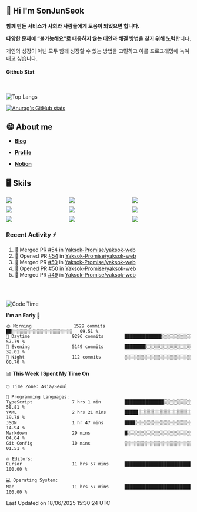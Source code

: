 ## 👋 Hi I'm SonJunSeok

**함께 만든 서비스가 사회와 사람들에게 도움이 되었으면 합니다.** 

**다양한 문제에 “불가능해요”로 대응하지 않는 대안과 해결 방법을 찾기 위해 노력**합니다. 

개인의 성장이 아닌 모두 함께 성장할 수 있는 방법을 고민하고 이를 프로그래밍에 녹여내고 싶습니다.

#### Github Stat
<div style="margin-top:50px;">

![Top Langs](https://github-readme-stats.vercel.app/api/top-langs/?username=kd02109&layout=compact&bg_color=dbf4ff&title_color=67adcc&text_color=67adcc&hide_border=true&show_icons=true&icon_color=67adcc&rank_icon=github&count_private=true&card_width=400px&card_height=300px)

[![Anurag's GitHub stats](https://github-readme-stats.vercel.app/api?username=kd02109&bg_color=dbf4ff&title_color=67adcc&text_color=67adcc&hide_border=true&show_icons=true&icon_color=67adcc&rank_icon=github&count_private=true&card_width=250px)](https://github.com/anuraghazra/github-readme-stats)


</div>



## 😁 About me
-  <a href="https://sonblog.vercel.app/" target="_blank"><strong>Blog</strong></a>

-  <a href="https://nostalgic-marquis-7af.notion.site/Frontend-Engineer-ec9b6e38c7824e7fb7f6fca4fc8564a5?pvs=74" target="_blank"><strong>Profile</strong></a>

-  <a href="https://nostalgic-marquis-7af.notion.site/Front-End-f0f3b7fcec3045c482c1cd33dfcf2abc?pvs=74" target="_blank"><strong>Notion</strong></a>

## 🖥️ Skils


<div style="display:grid; grid-template-rows:repeat(3, 1fr); grid-template-columns:repeat(3, 1fr); gap:10px">
  <img src="https://img.shields.io/badge/javascript-F7DF1E?style=flat-square&logo=javascript&logoColor=black"> 
  <img src="https://img.shields.io/badge/typescript-3178C6?style=flat-square&logo=typescript&logoColor=white"/>
  <img src="https://img.shields.io/badge/react-61DAFB?style=flat-square&logo=react&logoColor=black"/>
  <img src="https://img.shields.io/badge/redux-764ABC?style=flat-square&logo=redux&logoColor=white"/>
  <img src="https://img.shields.io/badge/styledcomponents-DB7093?style=flat-square&logo=styledcomponents&logoColor=white"/>
  <img src="https://img.shields.io/badge/tailwindcss-06B6D4?style=flat-square&logo=tailwindcss&logoColor=white"/>
  <img src="https://img.shields.io/badge/reactquery-FF4154?style=flat-square&logo=reactquery&logoColor=white"/>
  <img src="https://img.shields.io/badge/Next.js-B4B4DC?style=flat&logo=Next.js&logoColor=black"/>
  <img src="https://img.shields.io/badge/reactrouter-CA4245?style=flat-square&logo=reactrouter&logoColor=white"/>
</div>

### Recent Activity :zap:
<!--START_SECTION:activity-->
1. 🎉 Merged PR [#54](https://github.com/Yaksok-Promise/yaksok-web/pull/54) in [Yaksok-Promise/yaksok-web](https://github.com/Yaksok-Promise/yaksok-web)
2. 💪 Opened PR [#54](https://github.com/Yaksok-Promise/yaksok-web/pull/54) in [Yaksok-Promise/yaksok-web](https://github.com/Yaksok-Promise/yaksok-web)
3. 🎉 Merged PR [#50](https://github.com/Yaksok-Promise/yaksok-web/pull/50) in [Yaksok-Promise/yaksok-web](https://github.com/Yaksok-Promise/yaksok-web)
4. 💪 Opened PR [#50](https://github.com/Yaksok-Promise/yaksok-web/pull/50) in [Yaksok-Promise/yaksok-web](https://github.com/Yaksok-Promise/yaksok-web)
5. 🎉 Merged PR [#49](https://github.com/Yaksok-Promise/yaksok-web/pull/49) in [Yaksok-Promise/yaksok-web](https://github.com/Yaksok-Promise/yaksok-web)
<!--END_SECTION:activity-->

<br/>
<br/>

<!--START_SECTION:waka-->
![Code Time](http://img.shields.io/badge/Code%20Time-2%2C319%20hrs%2010%20mins-blue)

**I'm an Early 🐤** 

```text
🌞 Morning                1529 commits        ██░░░░░░░░░░░░░░░░░░░░░░░   09.51 % 
🌆 Daytime                9296 commits        ██████████████░░░░░░░░░░░   57.79 % 
🌃 Evening                5149 commits        ████████░░░░░░░░░░░░░░░░░   32.01 % 
🌙 Night                  112 commits         ░░░░░░░░░░░░░░░░░░░░░░░░░   00.70 % 
```


📊 **This Week I Spent My Time On** 

```text
🕑︎ Time Zone: Asia/Seoul

💬 Programming Languages: 
TypeScript               7 hrs 1 min         ███████████████░░░░░░░░░░   58.81 % 
YAML                     2 hrs 21 mins       █████░░░░░░░░░░░░░░░░░░░░   19.78 % 
JSON                     1 hr 47 mins        ████░░░░░░░░░░░░░░░░░░░░░   14.94 % 
Markdown                 29 mins             █░░░░░░░░░░░░░░░░░░░░░░░░   04.04 % 
Git Config               10 mins             ░░░░░░░░░░░░░░░░░░░░░░░░░   01.51 % 

🔥 Editors: 
Cursor                   11 hrs 57 mins      █████████████████████████   100.00 % 

💻 Operating System: 
Mac                      11 hrs 57 mins      █████████████████████████   100.00 % 
```


 Last Updated on 18/06/2025 15:30:24 UTC
<!--END_SECTION:waka-->
